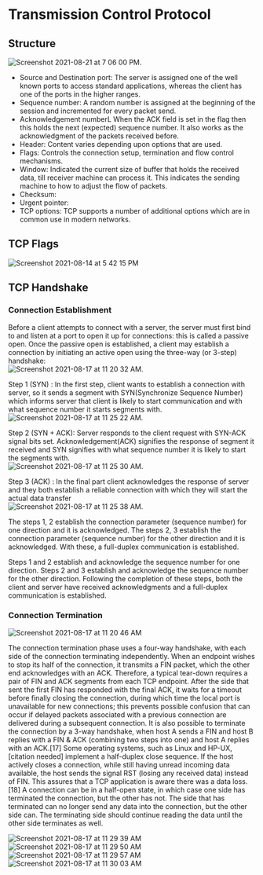 # Transmission Control Protocol

## Structure
![Screenshot 2021-08-21 at 7 06 00 PM](https://user-images.githubusercontent.com/42912140/130323498-ab63894c-ed86-4680-a7bb-9dc529d04134.png).    

* Source and Destination port: The server is assigned one of the well known ports to access standard applications, whereas the client has one of the ports in the higher ranges.
* Sequence number: A random number is assigned at the beginning of the session and incremented for every packet send.
* Acknowledgement numberL When the ACK field is set in the flag then this holds the next (expected) sequence number. It also works as the acknowledgment of the packets received before.
* Header: Content varies depending upon options that are used.
* Flags: Controls the connection setup, termination and flow control mechanisms.
* Window: Indicated the current size of buffer that holds the received data, till receiver machine can process it. This indicates the sending machine to how to adjust the flow of packets.
* Checksum:
* Urgent pointer:  
* TCP options: TCP supports a number of additional options which are in common use in modern networks.

## TCP Flags

![Screenshot 2021-08-14 at 5 42 15 PM](https://user-images.githubusercontent.com/42912140/129445952-bc820c5b-b049-4e62-b4a0-cea7692f55f1.png)


## TCP Handshake

### Connection Establishment
Before a client attempts to connect with a server, the server must first bind to and listen at a port to open it up for connections: this is called a passive open. Once the passive open is established, a client may establish a connection by initiating an active open using the three-way (or 3-step) handshake:   
![Screenshot 2021-08-17 at 11 20 32 AM](https://user-images.githubusercontent.com/42912140/129670726-3b16e04c-8d10-4b0c-83a6-005b2d6f06cf.png). 

Step 1 (SYN) : In the first step, client wants to establish a connection with server, so it sends a segment with SYN(Synchronize Sequence Number) which informs server that client is likely to start communication and with what sequence number it starts segments with.    
![Screenshot 2021-08-17 at 11 25 22 AM](https://user-images.githubusercontent.com/42912140/129671343-b42c7c16-25a5-415e-b94b-706080de8048.png).   


Step 2 (SYN + ACK): Server responds to the client request with SYN-ACK signal bits set. Acknowledgement(ACK) signifies the response of segment it received and SYN signifies with what sequence number it is likely to start the segments with.   
![Screenshot 2021-08-17 at 11 25 30 AM](https://user-images.githubusercontent.com/42912140/129671371-696f2a0d-706a-4258-bfed-3ecb8b7cba7e.png).  


Step 3 (ACK) : In the final part client acknowledges the response of server and they both establish a reliable connection with which they will start the actual data transfer     
![Screenshot 2021-08-17 at 11 25 38 AM](https://user-images.githubusercontent.com/42912140/129671397-8f2cd258-80cc-4e74-8c4c-f979a6d3ac9d.png).   


The steps 1, 2 establish the connection parameter (sequence number) for one direction and it is acknowledged. The steps 2, 3 establish the connection parameter (sequence number) for the other direction and it is acknowledged. With these, a full-duplex communication is established.

Steps 1 and 2 establish and acknowledge the sequence number for one direction. Steps 2 and 3 establish and acknowledge the sequence number for the other direction. Following the completion of these steps, both the client and server have received acknowledgments and a full-duplex communication is established.

### Connection Termination
![Screenshot 2021-08-17 at 11 20 46 AM](https://user-images.githubusercontent.com/42912140/129670736-d2363d8d-d2c3-4533-bc06-7af8e64a49da.png)

The connection termination phase uses a four-way handshake, with each side of the connection terminating independently. When an endpoint wishes to stop its half of the connection, it transmits a FIN packet, which the other end acknowledges with an ACK. Therefore, a typical tear-down requires a pair of FIN and ACK segments from each TCP endpoint. After the side that sent the first FIN has responded with the final ACK, it waits for a timeout before finally closing the connection, during which time the local port is unavailable for new connections; this prevents possible confusion that can occur if delayed packets associated with a previous connection are delivered during a subsequent connection.
It is also possible to terminate the connection by a 3-way handshake, when host A sends a FIN and host B replies with a FIN & ACK (combining two steps into one) and host A replies with an ACK.[17]
Some operating systems, such as Linux and HP-UX,[citation needed] implement a half-duplex close sequence. If the host actively closes a connection, while still having unread incoming data available, the host sends the signal RST (losing any received data) instead of FIN. This assures that a TCP application is aware there was a data loss.[18]
A connection can be in a half-open state, in which case one side has terminated the connection, but the other has not. The side that has terminated can no longer send any data into the connection, but the other side can. The terminating side should continue reading the data until the other side terminates as well.

![Screenshot 2021-08-17 at 11 29 39 AM](https://user-images.githubusercontent.com/42912140/129671776-ef2c2aad-ba96-4798-8c53-818ff93ba042.png)
![Screenshot 2021-08-17 at 11 29 50 AM](https://user-images.githubusercontent.com/42912140/129671780-28944af8-f7d5-48a6-9953-5f4d425471ba.png)
![Screenshot 2021-08-17 at 11 29 57 AM](https://user-images.githubusercontent.com/42912140/129671788-65e1433a-183a-4832-8ffa-98bc34ae194d.png)
![Screenshot 2021-08-17 at 11 30 03 AM](https://user-images.githubusercontent.com/42912140/129671795-3f841fb0-16ef-4aae-aeac-e3a59b69746b.png)



